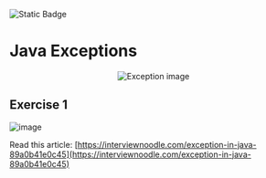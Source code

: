![Static Badge](https://img.shields.io/badge/Java-17-orange)
# Java Exceptions

<div style="text-align: center"><img src="https://github.com/m-mourouh/java-exceptions/assets/60442896/cd0216b5-60b7-4536-add4-9238db44af3a" alt="Exception image" /></div>

## Exercise 1
![image](https://github.com/m-mourouh/java-exceptions/assets/60442896/ea8f0bf4-4724-4b27-a2a8-c66aa6920a62)


Read this article: [https://interviewnoodle.com/exception-in-java-89a0b41e0c45](https://interviewnoodle.com/exception-in-java-89a0b41e0c45)
